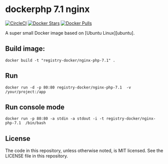 # dockerphp 7.1 nginx

[![CircleCI](https://img.shields.io/circleci/project/dockerphp/7.1-nginx/release.svg)](https://circleci.com/gh/dockerphp/7.1-nginx)
[![Docker Stars](https://img.shields.io/docker/stars/dockerphp/7.1-nginx.svg)][hub]
[![Docker Pulls](https://img.shields.io/docker/pulls/dockerphp/7.1-nginx.svg)][hub]

A super small Docker image based on [Ubuntu Linux][ubuntu].

##  Build image:

    docker build -t "registry-docker/nginx-php-7.1" . 

## Run

    docker run -d -p 80:80 registry-docker/nginx-php-7.1  -v /your/project:/app

## Run console mode

    docker run -p 80:80 -a stdin -a stdout -i -t registry-docker/nginx-php-7.1  /bin/bash

##  License

The code in this repository, unless otherwise noted, is MIT licensed. See the LICENSE file in this repository.

[hub]: https://hub.docker.com/r/gliderlabs/alpine/
